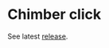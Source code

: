 # Chimber click

See latest [release](https://github.com/chimbersaw/chimber-click/releases/tag/v1.1).
